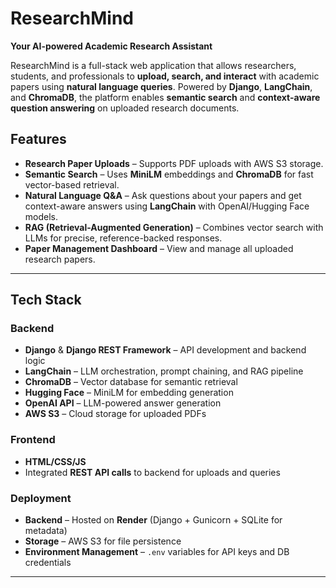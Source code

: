 # ResearchMind  
**Your AI-powered Academic Research Assistant**  

ResearchMind is a full-stack web application that allows researchers, students, and professionals to **upload, search, and interact** with academic papers using **natural language queries**. Powered by **Django**, **LangChain**, and **ChromaDB**, the platform enables **semantic search** and **context-aware question answering** on uploaded research documents.  

## Features  
- **Research Paper Uploads** – Supports PDF uploads with AWS S3 storage.  
- **Semantic Search** – Uses **MiniLM** embeddings and **ChromaDB** for fast vector-based retrieval.  
- **Natural Language Q&A** – Ask questions about your papers and get context-aware answers using **LangChain** with OpenAI/Hugging Face models.  
- **RAG (Retrieval-Augmented Generation)** – Combines vector search with LLMs for precise, reference-backed responses.  
- **Paper Management Dashboard** – View and manage all uploaded research papers.  

---

## Tech Stack  

### **Backend**  
- **Django** & **Django REST Framework** – API development and backend logic  
- **LangChain** – LLM orchestration, prompt chaining, and RAG pipeline  
- **ChromaDB** – Vector database for semantic retrieval  
- **Hugging Face** – MiniLM for embedding generation  
- **OpenAI API** – LLM-powered answer generation  
- **AWS S3** – Cloud storage for uploaded PDFs  

### **Frontend**  
- **HTML/CSS/JS**
- Integrated **REST API calls** to backend for uploads and queries  

### **Deployment**  
- **Backend** – Hosted on **Render** (Django + Gunicorn + SQLite for metadata)  
- **Storage** – AWS S3 for file persistence  
- **Environment Management** – `.env` variables for API keys and DB credentials  

---
